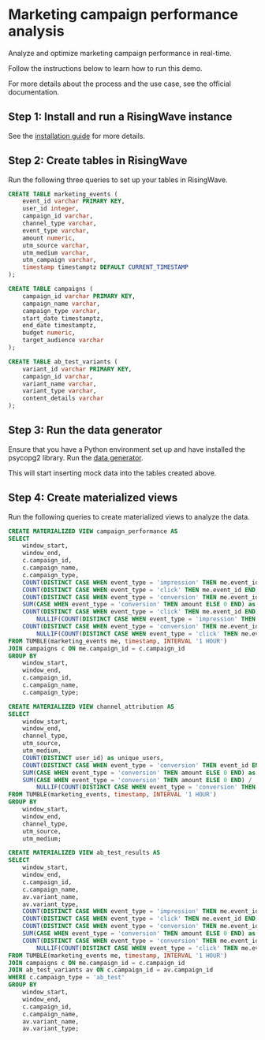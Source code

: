 # Marketing campaign performance analysis

Analyze and optimize marketing campaign performance in real-time.

Follow the instructions below to learn how to run this demo. 

For more details about the process and the use case, see the official documentation.

## Step 1: Install and run a RisingWave instance

See the [installation guide](/00-get-started/00-install-kafka-pg-rw.md#install-risingwave) for more details.

## Step 2: Create tables in RisingWave

Run the following three queries to set up your tables in RisingWave.

```sql
CREATE TABLE marketing_events (
    event_id varchar PRIMARY KEY,
    user_id integer,
    campaign_id varchar,
    channel_type varchar,  
    event_type varchar,    
    amount numeric,        
    utm_source varchar,
    utm_medium varchar,
    utm_campaign varchar,
    timestamp timestamptz DEFAULT CURRENT_TIMESTAMP
);

CREATE TABLE campaigns (
    campaign_id varchar PRIMARY KEY,
    campaign_name varchar,
    campaign_type varchar,  
    start_date timestamptz,
    end_date timestamptz,
    budget numeric,
    target_audience varchar
);

CREATE TABLE ab_test_variants (
    variant_id varchar PRIMARY KEY,
    campaign_id varchar,
    variant_name varchar, 
    variant_type varchar,  
    content_details varchar
);
```

## Step 3: Run the data generator

Ensure that you have a Python environment set up and have installed the psycopg2 library. Run the [data generator](02-simple-demos/e_commerce/marketing_analysis/data_generator.py).

This will start inserting mock data into the tables created above.

## Step 4: Create materialized views

Run the following queries to create materialized views to analyze the data.

```sql
CREATE MATERIALIZED VIEW campaign_performance AS
SELECT
    window_start,
    window_end,
    c.campaign_id,
    c.campaign_name,
    c.campaign_type,
    COUNT(DISTINCT CASE WHEN event_type = 'impression' THEN me.event_id END) as impressions,
    COUNT(DISTINCT CASE WHEN event_type = 'click' THEN me.event_id END) as clicks,
    COUNT(DISTINCT CASE WHEN event_type = 'conversion' THEN me.event_id END) as conversions,
    SUM(CASE WHEN event_type = 'conversion' THEN amount ELSE 0 END) as revenue,
    COUNT(DISTINCT CASE WHEN event_type = 'click' THEN me.event_id END)::float /
        NULLIF(COUNT(DISTINCT CASE WHEN event_type = 'impression' THEN me.event_id END), 0) as ctr,
    COUNT(DISTINCT CASE WHEN event_type = 'conversion' THEN me.event_id END)::float /
        NULLIF(COUNT(DISTINCT CASE WHEN event_type = 'click' THEN me.event_id END), 0) as conversion_rate
FROM TUMBLE(marketing_events me, timestamp, INTERVAL '1 HOUR')
JOIN campaigns c ON me.campaign_id = c.campaign_id
GROUP BY
    window_start,
    window_end,
    c.campaign_id,
    c.campaign_name,
    c.campaign_type;
```

```sql
CREATE MATERIALIZED VIEW channel_attribution AS
SELECT
    window_start,
    window_end,
    channel_type,
    utm_source,
    utm_medium,
    COUNT(DISTINCT user_id) as unique_users,
    COUNT(DISTINCT CASE WHEN event_type = 'conversion' THEN event_id END) as conversions,
    SUM(CASE WHEN event_type = 'conversion' THEN amount ELSE 0 END) as revenue,
    SUM(CASE WHEN event_type = 'conversion' THEN amount ELSE 0 END) /
        NULLIF(COUNT(DISTINCT CASE WHEN event_type = 'conversion' THEN event_id END), 0) as avg_order_value
FROM TUMBLE(marketing_events, timestamp, INTERVAL '1 HOUR')
GROUP BY
    window_start,
    window_end,
    channel_type,
    utm_source,
    utm_medium;
```

```sql
CREATE MATERIALIZED VIEW ab_test_results AS
SELECT
    window_start,
    window_end,
    c.campaign_id,
    c.campaign_name,
    av.variant_name,
    av.variant_type,
    COUNT(DISTINCT CASE WHEN event_type = 'impression' THEN me.event_id END) as impressions,
    COUNT(DISTINCT CASE WHEN event_type = 'click' THEN me.event_id END) as clicks,
    COUNT(DISTINCT CASE WHEN event_type = 'conversion' THEN me.event_id END) as conversions,
    SUM(CASE WHEN event_type = 'conversion' THEN amount ELSE 0 END) as revenue,
    COUNT(DISTINCT CASE WHEN event_type = 'conversion' THEN me.event_id END)::float /
        NULLIF(COUNT(DISTINCT CASE WHEN event_type = 'click' THEN me.event_id END), 0) as conversion_rate
FROM TUMBLE(marketing_events me, timestamp, INTERVAL '1 HOUR')
JOIN campaigns c ON me.campaign_id = c.campaign_id
JOIN ab_test_variants av ON c.campaign_id = av.campaign_id
WHERE c.campaign_type = 'ab_test'
GROUP BY
    window_start,
    window_end,
    c.campaign_id,
    c.campaign_name,
    av.variant_name,
    av.variant_type;
```